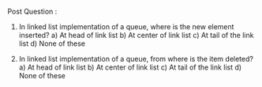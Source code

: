 Post Question :

1. In linked list implementation of a queue, where is the new element inserted?
a) At head of link list
b) At center of link list
c) At tail of the link list
d) None of these

2. In linked list implementation of a queue, from where is the item deleted?
a) At head of link list
b) At center of link list
c) At tail of the link list
d) None of these
